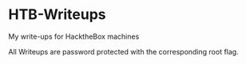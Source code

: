 # HTB-Writeups
My write-ups for HacktheBox  machines

All Writeups are password protected with the corresponding root flag.



